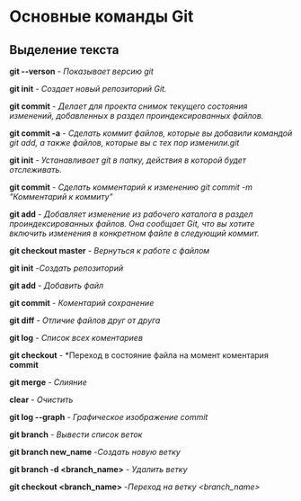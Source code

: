 # Основные команды Git

## Выделение текста

**git --verson** - *Показывает версию git*

**git init** - *Создает новый репозиторий Git.*

**git commit** - *Делает для проекта снимок текущего состояния изменений, добавленных в раздел проиндексированных файлов.*

**git commit -a** - *Сделать коммит файлов, которые вы добавили командой git add, а также файлов, которые вы с тех пор изменили.git*

**git init**  - *Устанавливает git в папку, действия в которой будет отслеживать.*

**git commit** - *Сделать комментарий к изменению git commit -m "Комментарий к коммиту"*

**git add** - *Добавляет изменение из рабочего каталога в раздел проиндексированных файлов. Она сообщает Git, что вы хотите включить изменения в конкретном файле в следующий коммит.*

**git checkout master**  - *Вернуться к работе с файлом*

 **git init** -*Создать репозиторий*

 **git add** - *Добавить файл*

**git commit** - *Коментарий сохранение*

**git diff** - *Отличие файлов друг от друга*

**git log** - *Список всех коментариев*

**git checkout** - *Переход в состояние файла на момент коментария **commit**

**git merge** - *Слияние*

**clear** - *Очистить*

**git log --graph** - *Графическое изображение commit*

**git branch** - *Вывести список веток*

**git branch new_name** -*Создать новую ветку*

**git branch -d <branch_name>** - *Удалить ветку*

**git checkout <branch_name>** -*Переход на ветку <branch_name>*